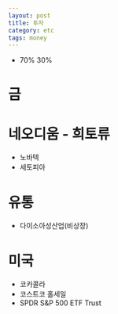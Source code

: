 ```yaml
---
layout: post
title: 투자
category: etc
tags: money
---
```


* 70% 30%
  
# 금

# 네오디움 - 희토류
* 노바텍
* 세토피아

# 유통
* 다이소아성산업(비상장)

# 미국
* 코카콜라
* 코스트코 홀세일
* SPDR S&P 500 ETF Trust